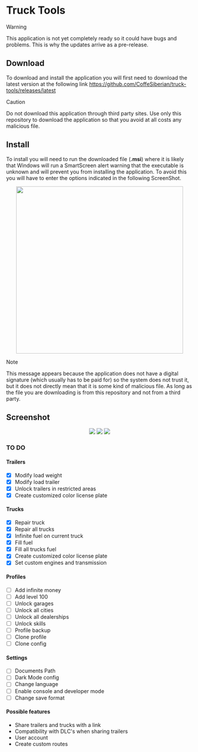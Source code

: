 # Truck Tools

> [!WARNING]
> This application is not yet completely ready so it could have bugs and problems. This is why the updates arrive as a pre-release.

## Download

To download and install the application you will first need to download the latest version at the following link <https://github.com/CoffeSiberian/truck-tools/releases/latest>

> [!CAUTION]
> Do not download this application through third party sites. Use only this repository to download the application so that you avoid at all costs any malicious file.

## Install

To install you will need to run the downloaded file (**.msi**) where it is likely that Windows will run a SmartScreen alert warning that the executable is unknown and will prevent you from installing the application. To avoid this you will have to enter the options indicated in the following ScreenShot.

<p align="center">
  <img width="450" src="https://i.imgur.com/tpHbu3n.png">
</p>

> [!NOTE]
> This message appears because the application does not have a digital signature (which usually has to be paid for) so the system does not trust it, but it does not directly mean that it is some kind of malicious file. As long as the file you are downloading is from this repository and not from a third party.

## Screenshot

<p align="center">
  <img src="https://i.imgur.com/8Enjyyq.jpeg">
  <img src="https://i.imgur.com/K9guW2z.jpeg">
  <img src="https://i.imgur.com/fc31u14.jpeg">
</p>

### TO DO

#### Trailers

- [x] Modify load weight
- [x] Modify load trailer
- [x] Unlock trailers in restricted areas
- [x] Create customized color license plate

#### Trucks

- [x] Repair truck
- [x] Repair all trucks
- [x] Infinite fuel on current truck
- [x] Fill fuel
- [x] Fill all trucks fuel
- [x] Create customized color license plate
- [x] Set custom engines and transmission

#### Profiles

- [ ] Add infinite money
- [ ] Add level 100
- [ ] Unlock garages
- [ ] Unlock all cities
- [ ] Unlock all dealerships
- [ ] Unlock skills
- [ ] Profile backup
- [ ] Clone profile
- [ ] Clone config

#### Settings

- [ ] Documents Path
- [ ] Dark Mode config
- [ ] Change language
- [ ] Enable console and developer mode
- [ ] Change save format

#### Possible features

- Share trailers and trucks with a link
- Compatibility with DLC's when sharing trailers
- User account
- Create custom routes
